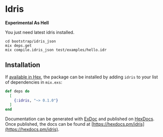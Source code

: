 # Idris

**Experimental As Hell**

You just need latest idris installed.

```
cd bootstrap/idris_json
mix deps.get
mix compile.idris_json test/examples/hello.idr
```

## Installation

If [available in Hex](https://hex.pm/docs/publish), the package can be installed
by adding `idris` to your list of dependencies in `mix.exs`:

```elixir
def deps do
  [
    {:idris, "~> 0.1.0"}
  ]
end
```

Documentation can be generated with [ExDoc](https://github.com/elixir-lang/ex_doc)
and published on [HexDocs](https://hexdocs.pm). Once published, the docs can
be found at [https://hexdocs.pm/idris](https://hexdocs.pm/idris).

